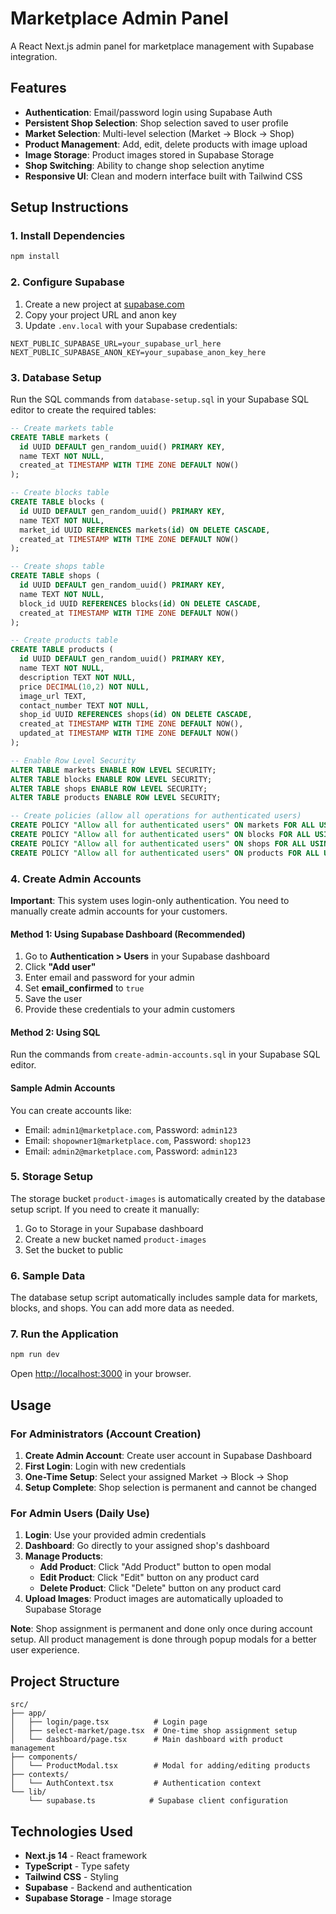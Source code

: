 # Marketplace Admin Panel

A React Next.js admin panel for marketplace management with Supabase integration.

## Features

- **Authentication**: Email/password login using Supabase Auth
- **Persistent Shop Selection**: Shop selection saved to user profile
- **Market Selection**: Multi-level selection (Market → Block → Shop)
- **Product Management**: Add, edit, delete products with image upload
- **Image Storage**: Product images stored in Supabase Storage
- **Shop Switching**: Ability to change shop selection anytime
- **Responsive UI**: Clean and modern interface built with Tailwind CSS

## Setup Instructions

### 1. Install Dependencies

```bash
npm install
```

### 2. Configure Supabase

1. Create a new project at [supabase.com](https://supabase.com)
2. Copy your project URL and anon key
3. Update `.env.local` with your Supabase credentials:

```env
NEXT_PUBLIC_SUPABASE_URL=your_supabase_url_here
NEXT_PUBLIC_SUPABASE_ANON_KEY=your_supabase_anon_key_here
```

### 3. Database Setup

Run the SQL commands from `database-setup.sql` in your Supabase SQL editor to create the required tables:

```sql
-- Create markets table
CREATE TABLE markets (
  id UUID DEFAULT gen_random_uuid() PRIMARY KEY,
  name TEXT NOT NULL,
  created_at TIMESTAMP WITH TIME ZONE DEFAULT NOW()
);

-- Create blocks table
CREATE TABLE blocks (
  id UUID DEFAULT gen_random_uuid() PRIMARY KEY,
  name TEXT NOT NULL,
  market_id UUID REFERENCES markets(id) ON DELETE CASCADE,
  created_at TIMESTAMP WITH TIME ZONE DEFAULT NOW()
);

-- Create shops table
CREATE TABLE shops (
  id UUID DEFAULT gen_random_uuid() PRIMARY KEY,
  name TEXT NOT NULL,
  block_id UUID REFERENCES blocks(id) ON DELETE CASCADE,
  created_at TIMESTAMP WITH TIME ZONE DEFAULT NOW()
);

-- Create products table
CREATE TABLE products (
  id UUID DEFAULT gen_random_uuid() PRIMARY KEY,
  name TEXT NOT NULL,
  description TEXT NOT NULL,
  price DECIMAL(10,2) NOT NULL,
  image_url TEXT,
  contact_number TEXT NOT NULL,
  shop_id UUID REFERENCES shops(id) ON DELETE CASCADE,
  created_at TIMESTAMP WITH TIME ZONE DEFAULT NOW(),
  updated_at TIMESTAMP WITH TIME ZONE DEFAULT NOW()
);

-- Enable Row Level Security
ALTER TABLE markets ENABLE ROW LEVEL SECURITY;
ALTER TABLE blocks ENABLE ROW LEVEL SECURITY;
ALTER TABLE shops ENABLE ROW LEVEL SECURITY;
ALTER TABLE products ENABLE ROW LEVEL SECURITY;

-- Create policies (allow all operations for authenticated users)
CREATE POLICY "Allow all for authenticated users" ON markets FOR ALL USING (auth.role() = 'authenticated');
CREATE POLICY "Allow all for authenticated users" ON blocks FOR ALL USING (auth.role() = 'authenticated');
CREATE POLICY "Allow all for authenticated users" ON shops FOR ALL USING (auth.role() = 'authenticated');
CREATE POLICY "Allow all for authenticated users" ON products FOR ALL USING (auth.role() = 'authenticated');
```

### 4. Create Admin Accounts

**Important**: This system uses login-only authentication. You need to manually create admin accounts for your customers.

#### Method 1: Using Supabase Dashboard (Recommended)
1. Go to **Authentication > Users** in your Supabase dashboard
2. Click **"Add user"**
3. Enter email and password for your admin
4. Set **email_confirmed** to `true`
5. Save the user
6. Provide these credentials to your admin customers

#### Method 2: Using SQL
Run the commands from `create-admin-accounts.sql` in your Supabase SQL editor.

#### Sample Admin Accounts
You can create accounts like:
- Email: `admin1@marketplace.com`, Password: `admin123`
- Email: `shopowner1@marketplace.com`, Password: `shop123`
- Email: `admin2@marketplace.com`, Password: `admin123`

### 5. Storage Setup

The storage bucket `product-images` is automatically created by the database setup script. If you need to create it manually:

1. Go to Storage in your Supabase dashboard
2. Create a new bucket named `product-images`
3. Set the bucket to public

### 6. Sample Data

The database setup script automatically includes sample data for markets, blocks, and shops. You can add more data as needed.

### 7. Run the Application

```bash
npm run dev
```

Open [http://localhost:3000](http://localhost:3000) in your browser.

## Usage

### For Administrators (Account Creation)
1. **Create Admin Account**: Create user account in Supabase Dashboard
2. **First Login**: Login with new credentials
3. **One-Time Setup**: Select your assigned Market → Block → Shop
4. **Setup Complete**: Shop selection is permanent and cannot be changed

### For Admin Users (Daily Use)
1. **Login**: Use your provided admin credentials
2. **Dashboard**: Go directly to your assigned shop's dashboard
3. **Manage Products**: 
   - **Add Product**: Click "Add Product" button to open modal
   - **Edit Product**: Click "Edit" button on any product card
   - **Delete Product**: Click "Delete" button on any product card
4. **Upload Images**: Product images are automatically uploaded to Supabase Storage

**Note**: Shop assignment is permanent and done only once during account setup. All product management is done through popup modals for a better user experience.

## Project Structure

```
src/
├── app/
│   ├── login/page.tsx          # Login page
│   ├── select-market/page.tsx  # One-time shop assignment setup
│   └── dashboard/page.tsx      # Main dashboard with product management
├── components/
│   └── ProductModal.tsx        # Modal for adding/editing products
├── contexts/
│   └── AuthContext.tsx         # Authentication context
└── lib/
    └── supabase.ts            # Supabase client configuration
```

## Technologies Used

- **Next.js 14** - React framework
- **TypeScript** - Type safety
- **Tailwind CSS** - Styling
- **Supabase** - Backend and authentication
- **Supabase Storage** - Image storage